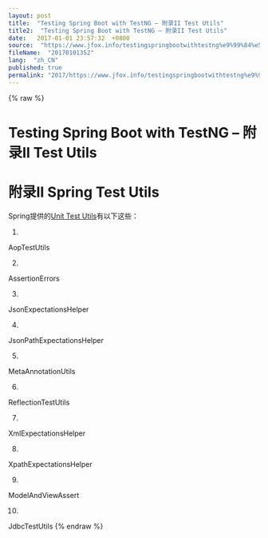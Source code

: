 ```yaml
---
layout: post
title:  "Testing Spring Boot with TestNG – 附录II Test Utils"
title2:  "Testing Spring Boot with TestNG – 附录II Test Utils"
date:   2017-01-01 23:57:32  +0800
source:  "https://www.jfox.info/testingspringbootwithtestng%e9%99%84%e5%bd%95iitestutils.html"
fileName:  "20170101352"
lang:  "zh_CN"
published: true
permalink: "2017/https://www.jfox.info/testingspringbootwithtestng%e9%99%84%e5%bd%95iitestutils.html"
---
```

{% raw %}
# Testing Spring Boot with TestNG – 附录II Test Utils 


# 附录II Spring Test Utils

Spring提供的[Unit Test Utils](https://www.jfox.info/go.php?url=https://docs.spring.io/spring/docs/4.3.9.RELEASE/spring-framework-reference/html/unit-testing.html#unit-testing-support-classes)有以下这些：

1. 
AopTestUtils

2. 
AssertionErrors

3. 
JsonExpectationsHelper

4. 
JsonPathExpectationsHelper

5. 
MetaAnnotationUtils

6. 
ReflectionTestUtils

7. 
XmlExpectationsHelper

8. 
XpathExpectationsHelper

9. 
ModelAndViewAssert

10. 
JdbcTestUtils
{% endraw %}